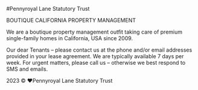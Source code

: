 #Pennyroyal Lane Statutory Trust

BOUTIQUE CALIFORNIA PROPERTY MANAGEMENT 

We are a boutique property management outfit taking care of premium single-family homes in California, USA since 2009.

Our dear Tenants – please contact us at the phone and/or email addresses provided in your lease agreement. We are typically available 7 days per week. For urgent matters, please call us – otherwise we best respond to SMS and emails.

2023 © ❤️Pennyroyal Lane Statutory Trust
